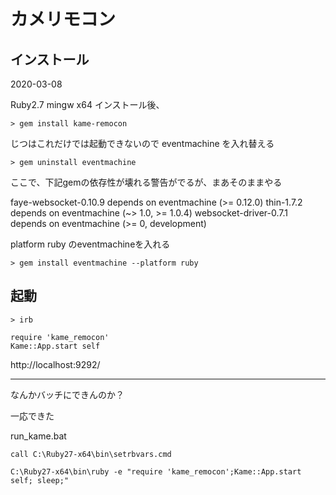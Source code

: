 # カメリモコン

## インストール

2020-03-08

Ruby2.7 mingw x64 インストール後、

```
> gem install kame-remocon
```

じつはこれだけでは起動できないので
eventmachine を入れ替える

```
> gem uninstall eventmachine
```

ここで、下記gemの依存性が壊れる警告がでるが、まあそのままやる

faye-websocket-0.10.9 depends on eventmachine (>= 0.12.0)
thin-1.7.2 depends on eventmachine (~> 1.0, >= 1.0.4)
websocket-driver-0.7.1 depends on eventmachine (>= 0, development)

platform ruby のeventmachineを入れる

```
> gem install eventmachine --platform ruby
```

## 起動

```
> irb
```

```
require 'kame_remocon'
Kame::App.start self
```


http://localhost:9292/



---


なんかバッチにできんのか？

一応できた


run_kame.bat

```
call C:\Ruby27-x64\bin\setrbvars.cmd

C:\Ruby27-x64\bin\ruby -e "require 'kame_remocon';Kame::App.start self; sleep;"
```


